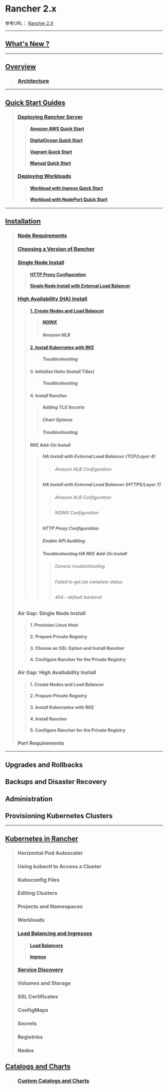 # Rancher 2.x

参考URL： [Rancher 2.X](https://rancher.com/docs/rancher/v2.x/en/)

---
## [What's New ?](0000whatnew/0000whatnew.md)
---
## [Overview](0100overview/0100overview.md)
> ### [Architecture](0100overview/0200architecture.md)
---
## [Quick Start Guides](0200quickstartguides/0100quickstartguides.md)
> ### [Deploying Rancher Server](0200quickstartguides/0200deployingrancherserver.md)
>> #### [Amazon AWS Quick Start](0200quickstartguides/0201amazonAWSquickstart.md)
>> #### [DigitalOcean Quick Start](0200quickstartguides/0202digitalOceanquickstart.md)
>> #### [Vagrant Quick Start](0200quickstartguides/0203Vagrantquickstart.md)
>> #### [Manual Quick Start](0200quickstartguides/0204Manualquickstart.md)
> ### [Deploying Workloads](0200quickstartguides/0300deployingworkloads.md)
>> #### [Workload with Ingress Quick Start](0200quickstartguides/0301Workloadwithingressquickstart.md)
>> #### [Workload with NodePort Quick Start](0200quickstartguides/0302WorkloadwithNodePortquickstart.md)
---
## [Installation](0300installation/0100installation.md)
> ### [Node Requirements](0300installation/0200noderequirements.md) 
> ### [Choosing a Version of Rancher](0300installation/0300choosingversionofrancher.md)
> ### [Single Node Install](0300installation/0400singlenodeinstall.md)
>> #### [HTTP Proxy Configuration](0300installation/0410HTTPproxyconfiguration.md)
>> #### [Single Node Install with External Load Balancer](0300installation/0420installwithloadbalancer.md)
> ### [High Availability (HA) Install](0300installation/0500highavailabilityinstall.md)
>> #### [1. Create Nodes and Load Balancer](0300installation/0510createnodesandloadbalancer.md)
>>> ##### [NGINX](0300installation/0511NGINX.md)
>>> ##### Amazon NLB
>> #### [2. Install Kubernetes with RKE](0300installation/0520installKuberneteswithRKE.md)
>>> ##### Troubleshooting
>> #### 3. Initialize Helm (Install Tiller)
>>> ##### Troubleshooting
>> #### 4. Install Rancher
>>> ##### Adding TLS Secrets
>>> ##### Chart Options
>>> ##### Troubleshooting
>> #### RKE Add-On Install
>>> ##### HA Install with External Load Balancer (TCP/Layer 4)
>>>> ###### Amazon NLB Configuration
>>> ##### HA Install with External Load Balancer (HTTPS/Layer 7)
>>>> ###### Amazon ALB Configuration
>>>> ###### NGINX Configuration
>>> ##### HTTP Proxy Configuration
>>> ##### Enable API Auditing
>>> ##### Troubleshooting HA RKE Add-On Install
>>>> ###### Generic troubleshooting
>>>> ###### Failed to get job complete status
>>>> ###### 404 - default backend
> ### Air Gap: Single Node Install
>> #### 1. Provision Linux Host
>> #### 2. Prepare Private Registry
>> #### 3. Choose an SSL Option and Install Rancher
>> #### 4. Configure Rancher for the Private Registry
> ### Air Gap: High Availability Install
>> #### 1. Create Nodes and Load Balancer
>> #### 2. Prepare Private Registry
>> #### 3. Install Kubernetes with RKE
>> #### 4. Install Rancher
>> #### 5. Configure Rancher for the Private Registry
> ### Port Requirements 
---
## Upgrades and Rollbacks

## Backups and Disaster Recovery

## Administration

## Provisioning Kubernetes Clusters

---
## [Kubernetes in Rancher](0800kubernetesrancher/0100kubernetesrancher.md)
> ### Horizontal Pod Autoscaler
> ### Using kubectl to Access a Cluster
> ### Kubeconfig Files
> ### Editing Clusters
> ### Projects and Namespaces
> ### Workloads
> ### [Load Balancing and Ingresses](0800kubernetesrancher/0800loadbalancingingresses.md)
>> #### [Load Balancers](0800kubernetesrancher/0801loadbalancers.md)
>> #### [Ingress](0800kubernetesrancher/0802ingress.md)
> ### [Service Discovery](0800kubernetesrancher/0900servicediscovery.md)
> ### Volumes and Storage
> ### SSL Certificates
> ### ConfigMaps
> ### Secrets
> ### Registries
> ### Nodes

## [Catalogs and Charts](0900catalogsandcharts/0100catalogsandcharts.md)
> ### [Custom Catalogs and Charts](0900catalogsandcharts/0200customcatalogscharts.md)

